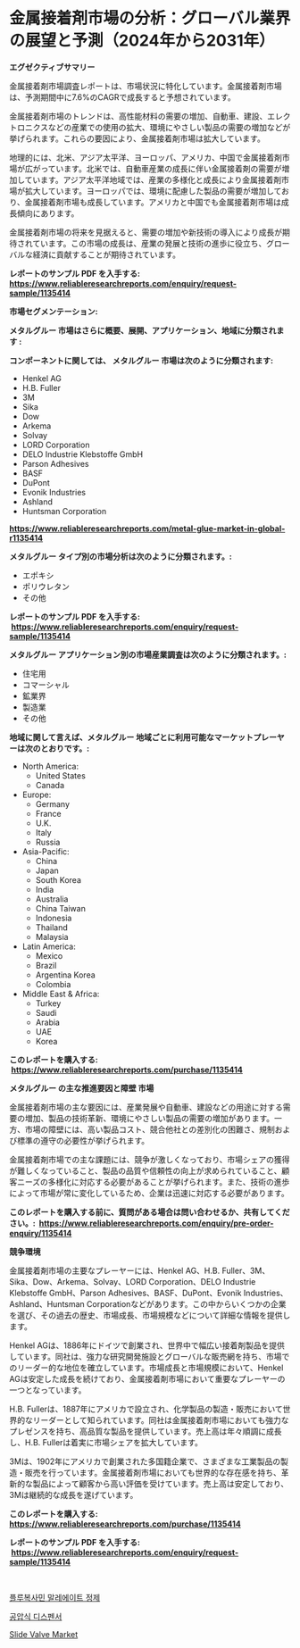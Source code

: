 <p><h1>金属接着剤市場の分析：グローバル業界の展望と予測（2024年から2031年）</h1></p><p><strong>エグゼクティブサマリー</strong></p>
<p><p>金属接着剤市場調査レポートは、市場状況に特化しています。金属接着剤市場は、予測期間中に7.6%のCAGRで成長すると予想されています。</p><p>金属接着剤市場のトレンドは、高性能材料の需要の増加、自動車、建設、エレクトロニクスなどの産業での使用の拡大、環境にやさしい製品の需要の増加などが挙げられます。これらの要因により、金属接着剤市場は拡大しています。</p><p>地理的には、北米、アジア太平洋、ヨーロッパ、アメリカ、中国で金属接着剤市場が広がっています。北米では、自動車産業の成長に伴い金属接着剤の需要が増加しています。アジア太平洋地域では、産業の多様化と成長により金属接着剤市場が拡大しています。ヨーロッパでは、環境に配慮した製品の需要が増加しており、金属接着剤市場も成長しています。アメリカと中国でも金属接着剤市場は成長傾向にあります。</p><p>金属接着剤市場の将来を見据えると、需要の増加や新技術の導入により成長が期待されています。この市場の成長は、産業の発展と技術の進歩に役立ち、グローバルな経済に貢献することが期待されています。</p></p>
<p><strong>レポートのサンプル PDF を入手する: <a href="https://www.reliableresearchreports.com/enquiry/request-sample/1135414">https://www.reliableresearchreports.com/enquiry/request-sample/1135414</a></strong></p>
<p><strong>市場セグメンテーション:</strong></p>
<p><strong> メタルグルー 市場はさらに概要、展開、アプリケーション、地域に分類されます :</strong></p>
<p><strong>コンポーネントに関しては、 メタルグルー 市場は次のように分類されます: &nbsp;</strong></p>
<p><ul><li>Henkel AG</li><li>H.B. Fuller</li><li>3M</li><li>Sika</li><li>Dow</li><li>Arkema</li><li>Solvay</li><li>LORD Corporation</li><li>DELO Industrie Klebstoffe GmbH</li><li>Parson Adhesives</li><li>BASF</li><li>DuPont</li><li>Evonik Industries</li><li>Ashland</li><li>Huntsman Corporation</li></ul></p>
<p><strong><a href="https://www.reliableresearchreports.com/metal-glue-market-in-global-r1135414">https://www.reliableresearchreports.com/metal-glue-market-in-global-r1135414</a></strong></p>
<p><strong> メタルグルー タイプ別の市場分析は次のように分類されます。:</strong></p>
<p><ul><li>エポキシ</li><li>ポリウレタン</li><li>その他</li></ul></p>
<p><strong>レポートのサンプル PDF を入手する: &nbsp;<a href="https://www.reliableresearchreports.com/enquiry/request-sample/1135414">https://www.reliableresearchreports.com/enquiry/request-sample/1135414</a></strong></p>
<p><strong> メタルグルー アプリケーション別の市場産業調査は次のように分類されます。:</strong></p>
<p><ul><li>住宅用</li><li>コマーシャル</li><li>鉱業界</li><li>製造業</li><li>その他</li></ul></p>
<p><strong>地域に関して言えば、メタルグルー 地域ごとに利用可能なマーケットプレーヤーは次のとおりです。:</strong></p>
<p><ul>
    <li>
        North America:
        <ul>
            <li>United States</li>
            <li>Canada</li>
        </ul>
    </li>
    <li>
        Europe:
        <ul>
            <li>Germany</li>
            <li>France</li>
            <li>U.K.</li>
            <li>Italy</li>
            <li>Russia</li>
        </ul>
    </li>
    <li>
        Asia-Pacific:
        <ul>
            <li>China</li>
            <li>Japan</li>
            <li>South Korea</li>
            <li>India</li>
            <li>Australia</li>
            <li>China Taiwan</li>
            <li>Indonesia</li>
            <li>Thailand</li>
            <li>Malaysia</li>
        </ul>
    </li>
    <li>
        Latin America:
        <ul>
            <li>Mexico</li>
            <li>Brazil</li>
            <li>Argentina Korea</li>
            <li>Colombia</li>
        </ul>
    </li>
    <li>
        Middle East & Africa:
        <ul>
            <li>Turkey</li>
            <li>Saudi</li>
            <li>Arabia</li>
            <li>UAE</li>
            <li>Korea</li>
        </ul>
    </li>
    </ul></p>
<p><strong>このレポートを購入する: &nbsp;<a href="https://www.reliableresearchreports.com/purchase/1135414">https://www.reliableresearchreports.com/purchase/1135414</a></strong></p>
<p><strong>メタルグルー の主な推進要因と障壁 市場</strong></p>
<p><p>金属接着剤市場の主な要因には、産業発展や自動車、建設などの用途に対する需要の増加、製品の技術革新、環境にやさしい製品の需要の増加があります。一方、市場の障壁には、高い製品コスト、競合他社との差別化の困難さ、規制および標準の遵守の必要性が挙げられます。</p><p>金属接着剤市場での主な課題には、競争が激しくなっており、市場シェアの獲得が難しくなっていること、製品の品質や信頼性の向上が求められていること、顧客ニーズの多様化に対応する必要があることが挙げられます。また、技術の進歩によって市場が常に変化しているため、企業は迅速に対応する必要があります。</p></p>
<p><strong>このレポートを購入する前に、質問がある場合は問い合わせるか、共有してください。:&nbsp; <a href="https://www.reliableresearchreports.com/enquiry/pre-order-enquiry/1135414">https://www.reliableresearchreports.com/enquiry/pre-order-enquiry/1135414</a></strong></p>
<p><strong>競争環境</strong></p>
<p><p>金属接着剤市場の主要なプレーヤーには、Henkel AG、H.B. Fuller、3M、Sika、Dow、Arkema、Solvay、LORD Corporation、DELO Industrie Klebstoffe GmbH、Parson Adhesives、BASF、DuPont、Evonik Industries、Ashland、Huntsman Corporationなどがあります。この中からいくつかの企業を選び、その過去の歴史、市場成長、市場規模などについて詳細な情報を提供します。</p><p>Henkel AGは、1886年にドイツで創業され、世界中で幅広い接着剤製品を提供しています。同社は、強力な研究開発施設とグローバルな販売網を持ち、市場でのリーダー的な地位を確立しています。市場成長と市場規模において、Henkel AGは安定した成長を続けており、金属接着剤市場において重要なプレーヤーの一つとなっています。</p><p>H.B. Fullerは、1887年にアメリカで設立され、化学製品の製造・販売において世界的なリーダーとして知られています。同社は金属接着剤市場においても強力なプレゼンスを持ち、高品質な製品を提供しています。売上高は年々順調に成長し、H.B. Fullerは着実に市場シェアを拡大しています。</p><p>3Mは、1902年にアメリカで創業された多国籍企業で、さまざまな工業製品の製造・販売を行っています。金属接着剤市場においても世界的な存在感を持ち、革新的な製品によって顧客から高い評価を受けています。売上高は安定しており、3Mは継続的な成長を遂げています。</p></p>
<p><strong>このレポートを購入する: &nbsp; <a href="https://www.reliableresearchreports.com/purchase/1135414">https://www.reliableresearchreports.com/purchase/1135414</a></strong></p>
<p><strong>レポートのサンプル PDF を入手する: &nbsp;<a href="https://www.reliableresearchreports.com/enquiry/request-sample/1135414">https://www.reliableresearchreports.com/enquiry/request-sample/1135414</a></strong><strong></strong></p>
<p>&nbsp;</p>
<p><p><a href="https://medium.com/@wilsoniehn789562023/%ED%94%8C%EB%A3%A8%EB%B3%B4%EC%82%AC%EB%AF%BC-%EB%A7%90%EB%A0%88%EC%82%B0%EC%97%BC-%EC%A0%95%EC%A0%9C-%EC%8B%9C%EC%9E%A5-%EA%B7%9C%EB%AA%A8-%EB%B0%8F-%EC%8B%9C%EC%9E%A5-%EB%8F%99%ED%96%A5-%EC%99%84%EB%B2%BD%ED%95%9C-%EC%82%B0%EC%97%85-%EA%B0%9C%EC%9A%94-2024%EB%85%84%EB%B6%80%ED%84%B0-2031%EB%85%84%EA%B9%8C%EC%A7%80-9421f3f87a90">플루복사민 말레에이트 정제</a></p><p><a href="https://medium.com/@johnsonlowe2023_38650/%EB%B9%84%EC%A0%95%EB%B6%80%ED%8F%90%EA%B0%80%EC%8A%A4-%EB%B6%84%EC%A3%BC%EA%B8%B0-%EC%8B%9C%EC%9E%A5-%EB%B3%B4%EA%B3%A0%EC%84%9C%EB%8A%94-%EC%9D%B4-%EC%8B%9C%EC%9E%A5%EC%9D%98-%EC%B5%9C%EC%8B%A0-%ED%8A%B8%EB%A0%8C%EB%93%9C%EC%99%80-%EC%84%B1%EC%9E%A5-%EA%B8%B0%ED%9A%8C%EB%A5%BC-%EB%B0%9D%ED%98%80%EC%A4%8D%EB%8B%88%EB%8B%A4-2a3b5e23c634">공압식 디스펜서</a></p><p><a href="https://medium.com/@kaceyrath00/decoding-slide-valve-market-metrics-market-share-trends-and-growth-patterns-f9ac62f9477a">Slide Valve Market</a></p></p>